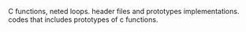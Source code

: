 C functions, neted loops.
header files and prototypes implementations.
codes that includes prototypes of c functions.

